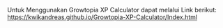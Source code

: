 Untuk Menggunakan Growtopia XP Calculator dapat melalui Link berikut: https://kwikandreas.github.io/Growtopia-XP-Calculator/Index.html
